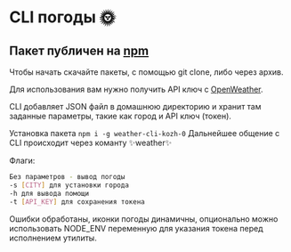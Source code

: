 # CLI погоды 🌞

## Пакет публичен на [npm](https://www.npmjs.com/package/weather-cli-kozh-0)
Чтобы начать скачайте пакеты, с помощью git clone, либо через архив.

Для использования вам нужно получить API ключ с [OpenWeather](https://openweathermap.org/).

CLI добавляет JSON файл в домашнюю директорию и хранит там заданные параметры, такие как город и API ключ (токен).

Установка пакета ``` npm i -g weather-cli-kozh-0 ```
Дальнейшее общение с CLI происходит через команту ✨weather✨

Флаги: 
```sh
Без параметров - вывод погоды
-s [CITY] для установки города
-h для вывода помощи
-t [API_KEY] для сохранения токена
```

Ошибки обработаны, иконки погоды динамичны, опционально можно использовать NODE_ENV переменную для указания токена перед исполнением утилиты.
